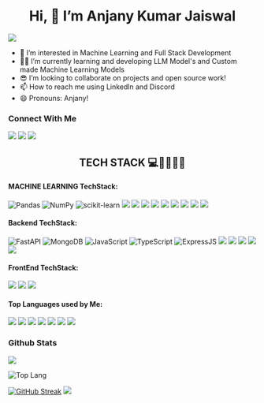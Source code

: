 <h1 align='center'>Hi, 👋 I’m Anjany Kumar Jaiswal</h1>

![](https://komarev.com/ghpvc/?username=AnjanyKumarJaiswal)


- 🔭 I’m interested in Machine Learning and Full Stack Development
- 🧑‍🏭 I’m currently learning and developing LLM Model's and Custom made Machine Learning Models
- 😎 I’m looking to collaborate on projects and open source work!
- 📫 How to reach me using Linkedln and Discord
- 😄 Pronouns: Anjany!
  
<h3 align='left'>Connect With Me</h3>
<a href="https://www.linkedin.com/in/anjany-kumar-jaiswal-938277262/"><img src="https://img.shields.io/badge/-LinkedIn-0072b1?&style=for-the-badge&logo=linkedin&logoColor=white"></a> 
<a href="anjany.jaiswal2005@gmail.com"><img src="https://img.shields.io/badge/Gmail-D14836?style=for-the-badge&logo=gmail&logoColor=white"></img></a>
<a href=""><img src="https://img.shields.io/badge/Discord-5865F2?style=for-the-badge&logo=discord&logoColor=white" ></img></a>


<h2 align='center'>TECH STACK 💻👨‍💻🧙‍♂️</h2>


<h4 align='left'>MACHINE LEARNING TechStack:</h4>

![Pandas](https://img.shields.io/badge/pandas-%23150458.svg?style=for-the-badge&logo=pandas&logoColor=white) 
 ![NumPy](https://img.shields.io/badge/numpy-%23013243.svg?style=for-the-badge&logo=numpy&logoColor=white)
![scikit-learn](https://img.shields.io/badge/scikit--learn-%23F7931E.svg?style=for-the-badge&logo=scikit-learn&logoColor=white)
<img src="https://img.shields.io/badge/TensorFlow-FF6F00?style=for-the-badge&logo=tensorflow&logoColor=white"></img>
<img src="https://img.shields.io/badge/PyTorch-EE4C2C?style=for-the-badge&logo=pytorch&logoColor=white"></img>
<img src="https://img.shields.io/badge/dialogflow-FF9800?style=for-the-badge&logo=dialogflow&logoColor=white"></img>
<img src="https://img.shields.io/badge/Gemini-8E75B2?style=for-the-badge&logo=googlebard&logoColor=fff"></img>
<img src="https://img.shields.io/badge/ChatGPT-74aa9c?style=for-the-badge&logo=openai&logoColor=white"></img>
<img src="https://img.shields.io/badge/Kaggle-20BEFF?style=for-the-badge&logo=Kaggle&logoColor=white"></img>
<img src="https://img.shields.io/badge/Jupyter-F37626.svg?&style=for-the-badge&logo=Jupyter&logoColor=white"></img>
<img src="https://img.shields.io/badge/Colab-F9AB00?style=for-the-badge&logo=googlecolab&color=525252"></img>
<img src="https://img.shields.io/badge/Python-FFD43B?style=for-the-badge&logo=python&logoColor=blue"></img>

<h4 align='left'>Backend TechStack: </h4>

 ![FastAPI](https://img.shields.io/badge/FastAPI-005571?style=for-the-badge&logo=fastapi) ![MongoDB](https://img.shields.io/badge/MongoDB-%234ea94b.svg?style=for-the-badge&logo=mongodb&logoColor=white)
 ![JavaScript](https://img.shields.io/badge/javascript-%23323330.svg?style=for-the-badge&logo=javascript&logoColor=%23F7DF1E) ![TypeScript](https://img.shields.io/badge/typescript-%23007ACC.svg?style=for-the-badge&logo=typescript&logoColor=white) ![ExpressJS](https://img.shields.io/badge/Express%20js-000000?style=for-the-badge&logo=express&logoColor=white) 
 <img src="https://img.shields.io/badge/firebase-ffca28?style=for-the-badge&logo=firebase&logoColor=black"></img>
 <img src="	https://img.shields.io/badge/Node%20js-339933?style=for-the-badge&logo=nodedotjs&logoColor=white"></img>
 <img src="https://img.shields.io/badge/pnpm-yellow?style=for-the-badge&logo=pnpm&logoColor=white"></img>
 <img src="https://img.shields.io/badge/Postman-FF6C37?style=for-the-badge&logo=Postman&logoColor=white"></img>
<img src="https://img.shields.io/badge/ts--node-3178C6?style=for-the-badge&logo=ts-node&logoColor=white"></img>


<h4 align='left'>FrontEnd TechStack: </h4>

![](https://img.shields.io/badge/AngularJS-E23237?style=for-the-badge&logo=angularjs&logoColor=white)
<img src="https://img.shields.io/badge/Django-092E20?style=for-the-badge&logo=django&logoColor=green"></img>
<img src="https://img.shields.io/badge/React-20232A?style=for-the-badge&logo=react&logoColor=61DAFB"></img>

<h4 align='left'>Top Languages used by Me:</h4>

![](https://img.shields.io/badge/C-00599C?style=for-the-badge&logo=c&logoColor=white)
<img src="https://img.shields.io/badge/C%2B%2B-00599C?style=for-the-badge&logo=c%2B%2B&logoColor=white"></img>
<img src="https://img.shields.io/badge/Python-FFD43B?style=for-the-badge&logo=python&logoColor=blue"></img>
<img src="https://img.shields.io/badge/javascript-%23323330.svg?style=for-the-badge&logo=javascript&logoColor=%23F7DF1E"></img>
<img src="https://img.shields.io/badge/typescript-%23007ACC.svg?style=for-the-badge&logo=typescript&logoColor=white"></img>
<img src="https://img.shields.io/badge/HTML5-E34F26?style=for-the-badge&logo=html5&logoColor=white"></img>
<img src="https://img.shields.io/badge/CSS3-1572B6?style=for-the-badge&logo=css3&logoColor=white"></img>



<h3 align='left' >Github Stats</h3>
<img src="https://github-readme-stats.vercel.app/api/top-langs?username=AnjanyKumarJaiswal&hide=jupyter%20notebook,C,Cython&theme=algolia&show_icons=true&layout=donut"></img>

![Top Lang](https://github-readme-stats.vercel.app/api?username=AnjanyKumarJaiswal&theme=algolia&show_icons=true)

[![GitHub Streak](https://github-readme-streak-stats.herokuapp.com?user=AnjanyKumarJaiswal&theme=dark&hide_border=true)](https://git.io/streak-stats)
<img src="https://github-profile-summary-cards.vercel.app/api/cards/profile-details?username=AnjanyKumarJaiswal&theme=github_dark"></img>

